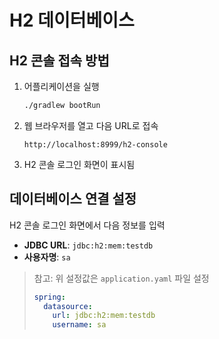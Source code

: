 # H2 데이터베이스


## H2 콘솔 접속 방법

1. 어플리케이션을 실행
   ```bash
   ./gradlew bootRun
   ```

2. 웹 브라우저를 열고 다음 URL로 접속
   ```
   http://localhost:8999/h2-console
   ```
   

3. H2 콘솔 로그인 화면이 표시됨

## 데이터베이스 연결 설정

H2 콘솔 로그인 화면에서 다음 정보를 입력

- **JDBC URL**: `jdbc:h2:mem:testdb`
- **사용자명**: `sa`


> 참고: 위 설정값은 `application.yaml` 파일 설정
> ```yaml
> spring:
>   datasource:
>     url: jdbc:h2:mem:testdb
>     username: sa
> ```
